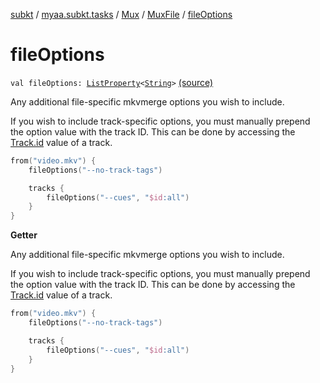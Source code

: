 [subkt](../../../index.md) / [myaa.subkt.tasks](../../index.md) / [Mux](../index.md) / [MuxFile](index.md) / [fileOptions](./file-options.md)

# fileOptions

`val fileOptions: `[`ListProperty`](https://docs.gradle.org/current/javadoc/org/gradle/api/provider/ListProperty.html)`<`[`String`](https://kotlinlang.org/api/latest/jvm/stdlib/kotlin/-string/index.html)`>` [(source)](https://github.com/Myaamori/SubKt/blob/master/src/main/kotlin/myaa/subkt/tasks/muxtask.kt#L368)

Any additional file-specific mkvmerge options you wish to include.

If you wish to include track-specific options, you must manually prepend
the option value with the track ID. This can be done by accessing the
[Track.id](../-track/id.md) value of a track.

``` kotlin
from("video.mkv") {
    fileOptions("--no-track-tags")

    tracks {
        fileOptions("--cues", "$id:all")
    }
}
```

**Getter**

Any additional file-specific mkvmerge options you wish to include.

If you wish to include track-specific options, you must manually prepend
the option value with the track ID. This can be done by accessing the
[Track.id](../-track/id.md) value of a track.

``` kotlin
from("video.mkv") {
    fileOptions("--no-track-tags")

    tracks {
        fileOptions("--cues", "$id:all")
    }
}
```

